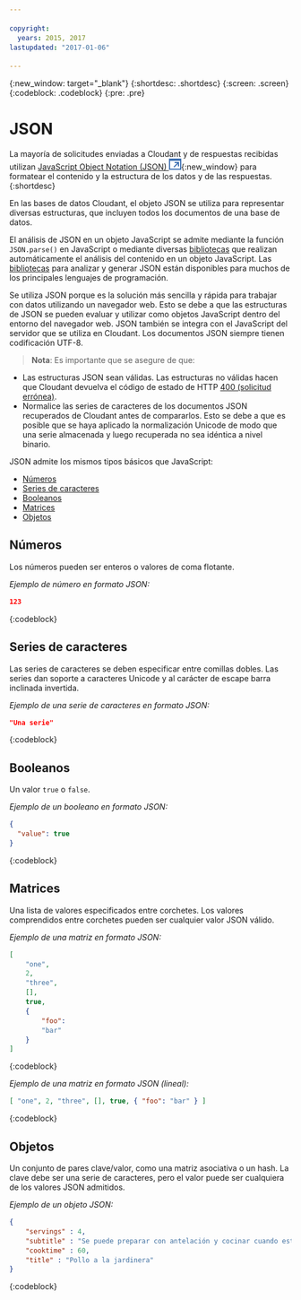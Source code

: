```yaml
---

copyright:
  years: 2015, 2017
lastupdated: "2017-01-06"

---
```


{:new_window: target="_blank"}
{:shortdesc: .shortdesc}
{:screen: .screen}
{:codeblock: .codeblock}
{:pre: .pre}

# JSON

La mayoría de solicitudes enviadas a Cloudant y de respuestas recibidas utilizan
[JavaScript Object Notation (JSON) ![Icono de enlace externo](../images/launch-glyph.svg "Icono de enlace externo")](https://en.wikipedia.org/wiki/JSON){:new_window}
para formatear el contenido y la estructura de los datos y de las respuestas.
{:shortdesc}

En las bases de datos Cloudant, el objeto
JSON se utiliza para representar diversas estructuras, que incluyen todos los documentos de una base de datos. 

El análisis de JSON en un objeto JavaScript se admite mediante la función `JSON.parse()` en JavaScript o mediante diversas [bibliotecas](../libraries/index.html)
que realizan automáticamente el análisis del contenido en un objeto JavaScript.
Las [bibliotecas](../libraries/index.html) para analizar y generar JSON
están disponibles para muchos de los principales lenguajes de programación. 

Se utiliza JSON porque es la solución más sencilla y rápida para trabajar con datos utilizando un navegador web.
Esto se debe a que las estructuras de JSON se pueden evaluar y utilizar como objetos JavaScript dentro del entorno del navegador web.
JSON también se integra con el JavaScript del servidor que se utiliza en Cloudant.
Los documentos JSON siempre tienen codificación UTF-8. 

>   **Nota**: Es importante que se asegure de que: 

-   Las estructuras JSON sean válidas. Las estructuras no válidas hacen que Cloudant devuelva el código de estado de HTTP [400 (solicitud errónea)](../api/http.html#400).
-   Normalice las series de caracteres de los documentos JSON recuperados de Cloudant antes de compararlos. Esto se debe a que es posible que se haya aplicado la normalización Unicode de modo que una serie almacenada y luego recuperada no sea idéntica a nivel binario. 

JSON admite los mismos tipos básicos que JavaScript:

-   [Números](#numbers)
-   [Series de caracteres](#strings)
-   [Booleanos](#booleans)
-   [Matrices](#arrays)
-   [Objetos](#objects)

## Números

Los números pueden ser enteros o valores de coma flotante.

_Ejemplo de número en formato JSON:_

```json
123
```
{:codeblock}

## Series de caracteres

Las series de caracteres se deben especificar entre comillas dobles. Las series dan soporte a caracteres Unicode y al carácter de escape barra inclinada invertida. 

_Ejemplo de una serie de caracteres en formato JSON:_

```json
"Una serie"
```
{:codeblock}

## Booleanos

Un valor `true` o `false`. 

_Ejemplo de un booleano en formato JSON:_

```json
{
  "value": true
}
```
{:codeblock}

## Matrices

Una lista de valores especificados entre corchetes. Los valores comprendidos entre corchetes pueden ser cualquier valor JSON válido.

_Ejemplo de una matriz en formato JSON:_

```json
[
    "one",
    2,
    "three",
    [],
    true,
    {
        "foo":
        "bar"
    }
]
```
{:codeblock}

_Ejemplo de una matriz en formato JSON (lineal):_

```json
[ "one", 2, "three", [], true, { "foo": "bar" } ]
```
{:codeblock}

## Objetos

Un conjunto de pares clave/valor, como una matriz asociativa o un hash. La clave debe ser una serie de caracteres, pero el valor puede ser cualquiera de los valores JSON admitidos. 

_Ejemplo de un objeto JSON:_

```json
{
    "servings" : 4,
    "subtitle" : "Se puede preparar con antelación y cocinar cuando esté listo",
    "cooktime" : 60,
    "title" : "Pollo a la jardinera"
}
```
{:codeblock}
